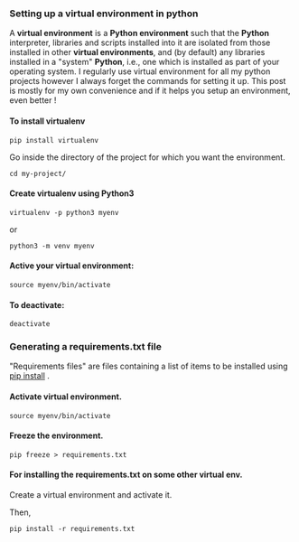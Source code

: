 ### Setting up a virtual environment in python

A **virtual environment** is a **Python environment** such that the **Python** interpreter, libraries and scripts installed into it are isolated from those installed in other **virtual environments**, and (by default) any libraries installed in a "system" **Python**, i.e., one which is installed as part of your operating system. I regularly use virtual environment for all my python projects however I always forget the commands for setting it up. This post is mostly for my own convenience and if it helps you setup an environment, even better !

#### To install virtualenv

```
pip install virtualenv
```

Go inside the directory of the project for which you want the environment.

```
cd my-project/
```

#### Create virtualenv using Python3

```
virtualenv -p python3 myenv
```

or

```
python3 -m venv myenv
```

#### Active your virtual environment:

```
source myenv/bin/activate
```

#### To deactivate:

`deactivate`

### Generating a requirements.txt file

"Requirements files" are files containing a list of items to be installed using [pip install](https://pip.pypa.io/en/stable/reference/pip_install/#pip-install) .

#### Activate virtual environment.

`source myenv/bin/activate`

#### Freeze the environment.

`pip freeze > requirements.txt`

#### For installing the requirements.txt on some other virtual env.

Create a virtual environment and activate it.

Then,

`pip install -r requirements.txt`
